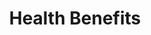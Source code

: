---
layout: bos_content
permalink: /featured-analysis/health-benefits/
title: Health Benefits
components:
- breadcrumbs:
  - title: Home
    url: "/"
  - title: Budget
    url: "/budget"
  - title: Featured Analysis
    url: "/featured-analysis/"
  - current: Health Benefits
  - published: 4/13/17
- intro:
  - title: Health benefits
    short_desc: >
      The City continues to benefit from health care cost reforms 
      achieved by the Walsh Administration in the 2015 - 2020 Public 
      Employee Committee (PEC) Agreement, which is projected to save 
      an additional $45 million over five years. 
    description: >
      Based on savings included in this agreement, Boston will realize $10 
      million in avoided health care costs in FY18, $2.6 million of 
      which are related to FY18 specific changes. <blockquote>Despite this 
      success, health care costs have continued to increase, since FY16, 
      at a rate higher than the overall budget, consistent with trends 
      in the broader Massachusetts market.</blockquote>
    sidebar_menu: true
- text_block:
  - title: FY18 Budget
    body: >
      The FY18 budget includes $395 million for all health benefit related 
      costs for the City’s employees and retirees, comprising 12.6% of 
      total City expenditures – compared to 8% in 2001.
        <ul>
          <li>$42.25 million of these costs for future OPEB liabilities are 
          discussed in more detail in the following section.</li>
          <li>$353 million for current health, dental and life premiums 
          and employer Medicare payroll taxes are addressed below.</li>
        </ul>
- text_col_3:
  - col: >
      <h5>Growing costs</h5>
      <p>As shown in Figure 7, annual costs for health, dental and life 
      insurance and Medicare taxes grew from $132 million in FY01 to $353 
      million in FY18, an increase of $221 million or 168%. Over the same 
      period, all other City costs increased 80%. Figure 7 shows three 
      distinct periods of annual cost increases. Steep increases averaged 
      15% per year from FY01 – FY08. Between FY09 – FY15 these cost increases 
      dropped to an average increase of 1% per year due to multiple factors.</p>
  - col: >
      <h5>These factors include:</h5>
      <ul>
        <li>state health reform legislation;</li>
        <li>cooperative efforts by the City and its unions to reduce 
        both the City’s share of costs and total costs; and</li>
        <li>lower nationwide health care cost trends.</li>
      </ul>
      <p>Beginning in FY16, higher health care claims costs led to higher 
      premium increases, which were mitigated by PEC agreement savings, 
      resulting in an average cost increase of 6.4%.</p>
  - col: >
      <a href="http://placehold.it"><img src="http://placehold.it/300x400"></a>
      <p><em>Figure 7 - Health Care Costs ($ Mil): Health, Dental, Life 
      Premiums and Medicare Tax</em></p>
- text_block:
  - title: Medicare
    body: >
      Municipal health care reform legislation, passed by the State legislature 
      in 2011 provided municipalities more freedom in health plan design, and 
      also mandated that all Medicare-eligible municipal retirees enroll in Medicare 
      Part B and a City sponsored Medicare supplement plan. <blockquote>As a direct 
      result of mandated Medicare enrollment, approximately 5,500 additional City 
      retirees and their spouses have enrolled in Medicare supplement plans.</blockquote>
- text_col_2:
  - col: >
      <h5>City savings</h5>
      <p>Benefits for these plans are comparable to non-Medicare plans but costs 
      are lower due to Medicare reimbursements. Over 70% of retirees and spouses are 
      now enrolled in Medicare plans, compared to just 37% prior to the legislation. 
      City savings from this mandate, beginning in FY13, have totaled approximately 
      $20 million annually – a major contributor to the total cost decrease in FY13. 
      City retirees and their beneficiaries are eligible for Medicare through payment 
      of Medicare payroll taxes during their working career.</p>
  - col: >
      <h5>Medicare taxes</h5>
      <p>Medicare taxes are paid for all City employees who were hired after March 1986.
      City Medicare taxes, totaling $19.3 million in the FY18 budget, have increased an 
      average 12% annually since FY01. This growth is due to increases in total payroll
      and also the increasing percentage of total employees who were hired after March 
      1986 and are impacted by the tax.  Also, more Medicare eligible employees are 
      now beginning to retire, which will continue to increase the percentage of all 
      retirees who will be enrolling into Medicare plans.</p>
- table:
  - title: Health Care Costs ($ Mil) Health, Life, Dental, Medicare Tax
    body: > 
      02 Summary Budget - Health Ins FY18 History and Trend Charts incl Med, Life and 
      Dental.xlsx - Table 2 Total Health Care Costs-Table2
- table:
  - title: Number Healthplan Subscribers Feb 2017
    body: >
      02 Summary Budget - Health Ins FY18 History and Trend Charts incl Med, Life and 
      Dental.xlsx - Table 3 Healthplan Subscribers - Table3
- text_block:
  - title: City - Union Partnership
- text_col_3:
  - col: >
      <h5>Bargaining agreements</h5>
      <p>Assisted by 2011 Municipal Health Care Reform, the City adopted MGL Chapter 32B 
      S.19 and began working closely with its thirty six unions, as represented through 
      the Public Employee Committee (PEC), in making health care changes. Through 
      the City and PEC’s two coalition bargaining agreements signed in 2011 and 2015, 
      City employees and retirees are now paying a higher share of total health care 
      costs through increased premium share and higher co-pays for office visits 
      and pharmaceutical costs.</p>
  - col: >
      <h5>Lower health care costs</h5>
      <p>The City’s share of total costs for its most popular non-Medicare health 
      plan reduced from approximately 82% in FY11 to 77% in FY18. This is still 
      higher than the estimated 69% employer share for a state employee enrolled 
      in the Group Insurance Commission (GIC). <blockquote>Today, the City’s 
      total annual health care costs are estimated to be over $26 million lower 
      than they would have been if not for these changes.</blockquote></p>
  - col: >
      <a href="http://placehold.it"><img src="http://placehold.it/300x400"></a>
- text_block:
  - title: Containing total costs
    body: >
      In FY15, the City and the PEC entered into their second agreement, which is 
      projected to reduce projected costs by approximately $45 million over five 
      years. This most recent agreement is unique because it includes not only a 
      continued increase in member cost share, but also multiple other approaches 
      to containing total costs for both the City and members, including:
- text_col_2:
  - col: >
      <ul>
      <li>Competitive bidding and refinement of the City’s health plan options. After 
      the elimination of a costly indemnity plan in FY12 saving several million dollars 
      annually, non-Medicare health plan options were further reduced in FY16 to 
      three plans: one PPO (Indemnity) with an open provider network and two HMO managed 
      plans with a local provider network. Savings of over $1 million dollars per year 
      in administrative fees were realized from this change which is shared by both 
      employees and the City. <blockquote>Also, effective July 1, 2017 the City’s most expensive 
      Medicare Plan, Master Medical, will be closed to new enrollment and ultimately replaced 
      with an alternative BCBS Medicare product.</blockquote></li>
      </ul>
  - col: >
      <ul>
      <li>The FY15 PEC agreement continued to prioritize funding of health care costs 
      through self-insurance wherever possible. In FY13 the City began self-insuring most 
      of its health plans, reducing total costs by over $10 million per year.</li>
      <li>In FY16, the City and the PEC began analyzing options for more cost effective 
      management of the City’s prescription benefits which now total roughly $100 million 
      per year for all plans. As a result, a new Medicare product will be offered that 
      includes a lower cost Medicare prescription drug plan, which is projected to save 
      the City $2.7 million per year when implemented. The City and PEC will also continue 
      to analyze options for carving out prescription drug management through a separate 
      contract, as well as rebidding of the City’s six Medicare plans.</li>
      </ul>
- text_block:
  - title: Health Claims Trends
    body: >
      <p>Nationally, lower health claims costs contributed to lower premium increases from 
      FY11 – FY14, which were followed by higher premium increases in FY16 and FY17 largely 
      due to pharmaceutical costs. The City is limited in its ability to influence the 
      multiple causes behind health care cost swings, which can include:</p>
      <ul>
      <li>increasing medical provider charges;</li>
      <li>an aging population;</li>
      <li>overuse of certain services; and</li>
      <li>high utilization of more expensive hospitals.;</li>
      </ul>
---